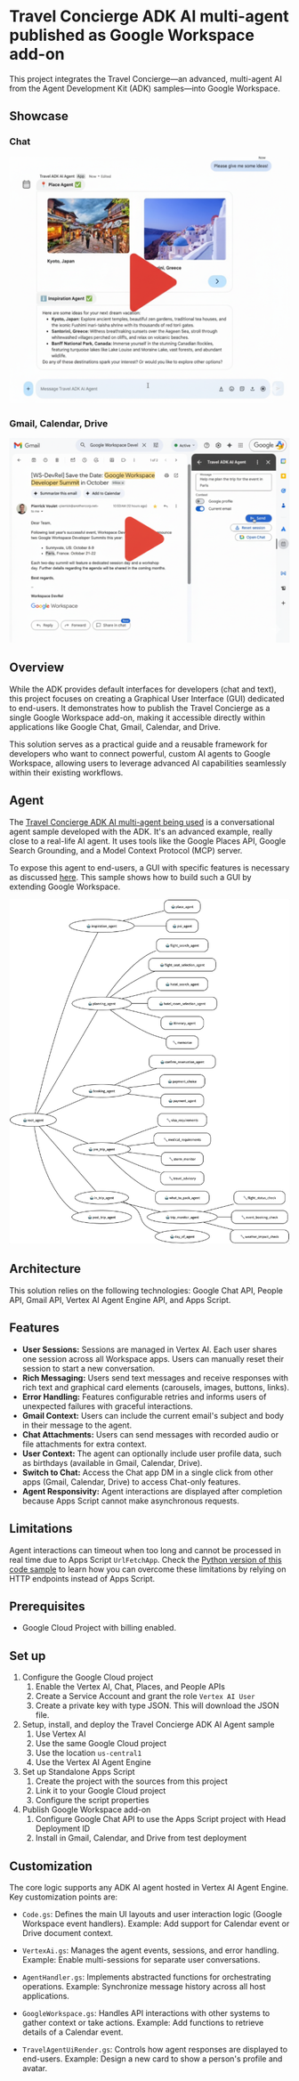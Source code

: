 # Travel Concierge ADK AI multi-agent published as Google Workspace add-on

This project integrates the Travel Concierge—an advanced, multi-agent AI from the Agent Development Kit (ADK) samples—into Google Workspace.

## Showcase

### Chat

[![Chat Showcase](./img/chat-preview.png)](https://drive.google.com/file/d/1KjmINbApQhn5mFNQjs1A5d-gVtvijSb7/view?usp=sharing)

### Gmail, Calendar, Drive

[![Gmail Showcase](./img/gmail-preview.png)](https://drive.google.com/file/d/1K4ycmpgz5fVF4U9_1N1bcZqe5UMvYnIF/view?usp=sharing)

## Overview

While the ADK provides default interfaces for developers (chat and text), this project focuses on creating a Graphical User Interface (GUI) dedicated to end-users. It demonstrates how to publish the Travel Concierge as a single Google Workspace add-on, making it accessible directly within applications like Google Chat, Gmail, Calendar, and Drive.

This solution serves as a practical guide and a reusable framework for developers who want to connect powerful, custom AI agents to Google Workspace, allowing users to leverage advanced AI capabilities seamlessly within their existing workflows.

## Agent

The [Travel Concierge ADK AI multi-agent being used](https://github.com/google/adk-samples/tree/main/python/agents/travel-concierge) is a conversational agent sample developed with the ADK. It's an advanced example, really close to a real-life AI agent. It uses tools like the Google Places API, Google Search Grounding, and a Model Context Protocol (MCP) server.

To expose this agent to end-users, a GUI with specific features is necessary as discussed [here](https://github.com/google/adk-samples/blob/main/python/agents/travel-concierge/README.md#gui). This sample shows how to build such a GUI by extending Google Workspace.

<img src="./img/travel-concierge-arch.png" alt="Travel Concierge's Multi-Agent Architecture" width="800"/>

## Architecture

This solution relies on the following technologies: Google Chat API, People API, Gmail API, Vertex AI Agent Engine API, and Apps Script.

## Features

* **User Sessions:** Sessions are managed in Vertex AI. Each user shares one session across all Workspace apps. Users can manually reset their session to start a new conversation.
* **Rich Messaging:** Users send text messages and receive responses with rich text and graphical card elements (carousels, images, buttons, links).
* **Error Handling:** Features configurable retries and informs users of unexpected failures with graceful interactions.
* **Gmail Context:** Users can include the current email's subject and body in their message to the agent.
* **Chat Attachments:** Users can send messages with recorded audio or file attachments for extra context.
* **User Context:** The agent can optionally include user profile data, such as birthdays (available in Gmail, Calendar, Drive).
* **Switch to Chat:** Access the Chat app DM in a single click from other apps (Gmail, Calendar, Drive) to access Chat-only features.
* **Agent Responsivity:** Agent interactions are displayed after completion because Apps Script cannot make asynchronous requests.

## Limitations

Agent interactions can timeout when too long and cannot be processed in real time due to Apps Script `UrlFetchApp`. Check the [Python version of this code sample](../../python/travel-adk-ai-agent/) to learn how you can overcome these limitations by relying on HTTP endpoints instead of Apps Script.

## Prerequisites

* Google Cloud Project with billing enabled.

## Set up

1. Configure the Google Cloud project
   1. Enable the Vertex AI, Chat, Places, and People APIs
   1. Create a Service Account and grant the role `Vertex AI User`
   1. Create a private key with type JSON. This will download the JSON file.
1. Setup, install, and deploy the Travel Concierge ADK AI Agent sample
   1. Use Vertex AI
   1. Use the same Google Cloud project
   1. Use the location `us-central1`
   1. Use the Vertex AI Agent Engine
1. Set up Standalone Apps Script
   1. Create the project with the sources from this project
   1. Link it to your Google Cloud project
   1. Configure the script properties
1. Publish Google Workspace add-on
   1. Configure Google Chat API to use the Apps Script project with Head Deployment ID
   1. Install in Gmail, Calendar, and Drive from test deployment

## Customization

The core logic supports any ADK AI agent hosted in Vertex AI Agent Engine. Key customization points are:

* `Code.gs`: Defines the main UI layouts and user interaction logic (Google Workspace event handlers). Example: Add support for Calendar event or Drive document context.

* `VertexAi.gs`: Manages the agent events, sessions, and error handling. Example: Enable multi-sessions for separate user conversations.

* `AgentHandler.gs`: Implements abstracted functions for orchestrating operations. Example: Synchronize message history across all host applications.

* `GoogleWorkspace.gs`: Handles API interactions with other systems to gather context or take actions. Example: Add functions to retrieve details of a Calendar event.

* `TravelAgentUiRender.gs`: Controls how agent responses are displayed to end-users. Example: Design a new card to show a person's profile and avatar.

